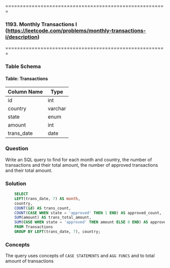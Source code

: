 =======================================================
### 1193. Monthly Transactions I (https://leetcode.com/problems/monthly-transactions-i/description)
=======================================================

### Table Schema

#### Table: Transactions


| Column Name   | Type    |
|---------------|---------|
| id            | int     |
| country       | varchar |
| state         | enum    |
| amount        | int     |
| trans_date    | date    |

### Question

Write an SQL query to find for each month and country, the number of transactions and their total amount, the number of approved transactions and their total amount.

### Solution

```sql
    SELECT 
    LEFT(trans_date, 7) AS month, 
    country, 
    COUNT(id) AS trans_count, 
    COUNT(CASE WHEN state = 'approved' THEN 1 END) AS approved_count,
    SUM(amount) AS trans_total_amount,
    SUM(CASE WHEN state = 'approved' THEN amount ELSE 0 END) AS approved_total_amount
    FROM Transactions
    GROUP BY LEFT(trans_date, 7), country;
```

### Concepts

The query uses concepts of `CASE STATEMENTS` and `AGG FUNCS` and to total amount of transactions
